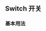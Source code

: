 <div class="demo-header">
<p class="overviewicon">
  <span class="wapi-ui-switch"/>
</p>

## Switch 开关

<mobile-uxlink widget-name="Switch"></mobile-uxlink>
</div>

### 基本用法

<mobile-view link="switch/base"></mobile-view>

<br>

<mobile-attributes link="switch"></mobile-attributes>
